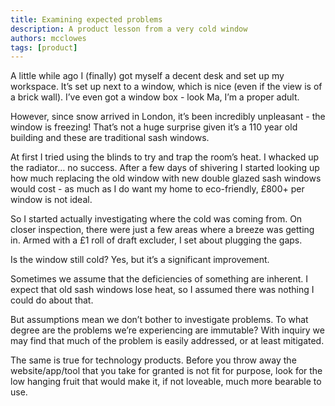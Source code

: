 ```yaml
---
title: Examining expected problems
description: A product lesson from a very cold window
authors: mcclowes
tags: [product]
---
```


A little while ago I (finally) got myself a decent desk and set up my workspace. It’s set up next to a window, which is nice (even if the view is of a brick wall). I’ve even got a window box - look Ma, I’m a proper adult.

<!--truncate-->

However, since snow arrived in London, it’s been incredibly unpleasant - the window is freezing! That’s not a huge surprise given it’s a 110 year old building and these are traditional sash windows.

At first I tried using the blinds to try and trap the room’s heat. I whacked up the radiator… no success. After a few days of shivering I started looking up how much replacing the old window with new double glazed sash windows would cost - as much as I do want my home to eco-friendly, £800+ per window is not ideal.

So I started actually investigating where the cold was coming from. On closer inspection, there were just a few areas where a breeze was getting in. Armed with a £1 roll of draft excluder, I set about plugging the gaps.

Is the window still cold? Yes, but it’s a significant improvement.

Sometimes we assume that the deficiencies of something are inherent. I expect that old sash windows lose heat, so I assumed there was nothing I could do about that.

But assumptions mean we don’t bother to investigate problems. To what degree are the problems we’re experiencing are immutable? With inquiry we may find that much of the problem is easily addressed, or at least mitigated.

The same is true for technology products. Before you throw away the website/app/tool that you take for granted is not fit for purpose, look for the low hanging fruit that would make it, if not loveable, much more bearable to use. 